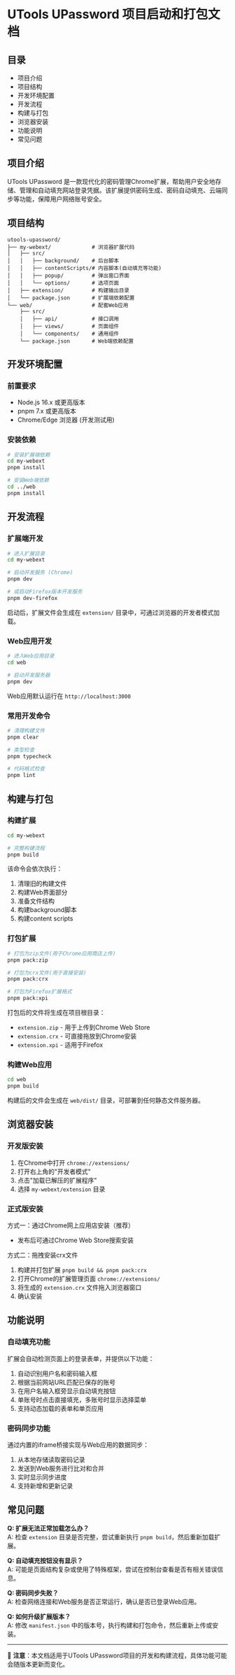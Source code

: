# UTools UPassword 项目启动和打包文档

## 目录

- 项目介绍
- 项目结构
- 开发环境配置
- 开发流程
- 构建与打包
- 浏览器安装
- 功能说明
- 常见问题

## 项目介绍

UTools UPassword 是一款现代化的密码管理Chrome扩展，帮助用户安全地存储、管理和自动填充网站登录凭据。该扩展提供密码生成、密码自动填充、云端同步等功能，保障用户网络账号安全。

## 项目结构

```
utools-upassword/
├── my-webext/             # 浏览器扩展代码
│   ├── src/
│   │   ├── background/    # 后台脚本
│   │   ├── contentScripts/# 内容脚本(自动填充等功能)
│   │   ├── popup/         # 弹出窗口界面
│   │   └── options/       # 选项页面
│   ├── extension/         # 构建输出目录
│   └── package.json       # 扩展端依赖配置
└── web/                   # 配套Web应用
    ├── src/
    │   ├── api/           # 接口调用
    │   ├── views/         # 页面组件
    │   └── components/    # 通用组件
    └── package.json       # Web端依赖配置
```

## 开发环境配置

### 前置要求

- Node.js 16.x 或更高版本
- pnpm 7.x 或更高版本
- Chrome/Edge 浏览器 (开发测试用)

### 安装依赖

```bash
# 安装扩展端依赖
cd my-webext
pnpm install

# 安装Web端依赖
cd ../web
pnpm install
```

## 开发流程

### 扩展端开发

```bash
# 进入扩展目录
cd my-webext

# 启动开发服务 (Chrome)
pnpm dev

# 或启动Firefox版本开发服务
pnpm dev-firefox
```

启动后，扩展文件会生成在 `extension/` 目录中，可通过浏览器的开发者模式加载。

### Web应用开发

```bash
# 进入Web应用目录
cd web

# 启动开发服务器
pnpm dev
```

Web应用默认运行在 `http://localhost:3000`

### 常用开发命令

```bash
# 清理构建文件
pnpm clear

# 类型检查
pnpm typecheck

# 代码格式检查
pnpm lint
```

## 构建与打包

### 构建扩展

```bash
cd my-webext

# 完整构建流程
pnpm build
```

该命令会依次执行：
1. 清理旧的构建文件
2. 构建Web界面部分
3. 准备文件结构
4. 构建background脚本
5. 构建content scripts

### 打包扩展

```bash
# 打包为zip文件(用于Chrome应用商店上传)
pnpm pack:zip

# 打包为crx文件(用于直接安装)
pnpm pack:crx

# 打包为Firefox扩展格式
pnpm pack:xpi
```

打包后的文件将生成在项目根目录：
- `extension.zip` - 用于上传到Chrome Web Store
- `extension.crx` - 可直接拖放到Chrome安装
- `extension.xpi` - 适用于Firefox

### 构建Web应用

```bash
cd web
pnpm build
```

构建后的文件会生成在 `web/dist/` 目录，可部署到任何静态文件服务器。

## 浏览器安装

### 开发版安装

1. 在Chrome中打开 `chrome://extensions/`
2. 打开右上角的"开发者模式"
3. 点击"加载已解压的扩展程序"
4. 选择 `my-webext/extension` 目录

### 正式版安装

方式一：通过Chrome网上应用店安装（推荐）
- 发布后可通过Chrome Web Store搜索安装

方式二：拖拽安装crx文件
1. 构建并打包扩展 `pnpm build && pnpm pack:crx`
2. 打开Chrome的扩展管理页面 `chrome://extensions/`
3. 将生成的 `extension.crx` 文件拖入浏览器窗口
4. 确认安装

## 功能说明

### 自动填充功能

扩展会自动检测页面上的登录表单，并提供以下功能：

1. 自动识别用户名和密码输入框
2. 根据当前网站URL匹配已保存的账号
3. 在用户名输入框旁显示自动填充按钮
4. 单账号时点击直接填充，多账号时显示选择菜单
5. 支持动态加载的表单和单页应用

### 密码同步功能

通过内置的iframe桥接实现与Web应用的数据同步：

1. 从本地存储读取密码记录
2. 发送到Web服务进行比对和合并
3. 实时显示同步进度
4. 支持新增和更新记录

## 常见问题

**Q: 扩展无法正常加载怎么办？**  
A: 检查 `extension` 目录是否完整，尝试重新执行 `pnpm build`，然后重新加载扩展。

**Q: 自动填充按钮没有显示？**  
A: 可能是页面结构复杂或使用了特殊框架，尝试在控制台查看是否有相关错误信息。

**Q: 密码同步失败？**  
A: 检查网络连接和Web服务是否正常运行，确认是否已登录Web应用。

**Q: 如何升级扩展版本？**  
A: 修改 `manifest.json` 中的版本号，执行构建和打包命令，然后重新上传或安装。

---

📝 **注意**：本文档适用于UTools UPassword项目的开发和构建流程，具体功能可能会随版本更新而变化。